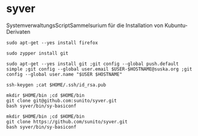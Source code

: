 syver
=====

SystemverwaltungsScriptSammelsurium für die Installation von Kubuntu-Derivaten

    sudo apt-get --yes install firefox
    
    sudo zypper install git
    
    sudo apt-get --yes install git ;git config --global push.default simple ;git config --global user.email $USER-$HOSTNAME@suska.org ;git config --global user.name "$USER $HOSTNAME"

    ssh-keygen ;cat $HOME/.ssh/id_rsa.pub

    mkdir $HOME/bin ;cd $HOME/bin
    git clone git@github.com:sunito/syver.git
    bash syver/bin/sy-basiconf

    mkdir $HOME/bin ;cd $HOME/bin
    git clone https://github.com/sunito/syver.git
    bash syver/bin/sy-basiconf
    